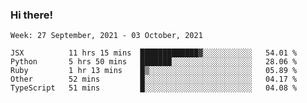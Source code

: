 ### Hi there!

<!--START_SECTION:waka-->
```text
Week: 27 September, 2021 - 03 October, 2021

JSX          11 hrs 15 mins  █████████████▓░░░░░░░░░░░   54.01 % 
Python       5 hrs 50 mins   ███████░░░░░░░░░░░░░░░░░░   28.06 % 
Ruby         1 hr 13 mins    █▒░░░░░░░░░░░░░░░░░░░░░░░   05.89 % 
Other        52 mins         █░░░░░░░░░░░░░░░░░░░░░░░░   04.17 % 
TypeScript   51 mins         █░░░░░░░░░░░░░░░░░░░░░░░░   04.08 % 
```
<!--END_SECTION:waka-->
